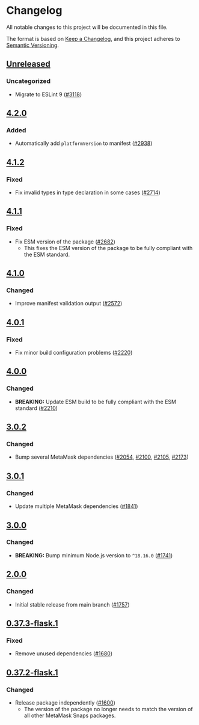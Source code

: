 # Changelog

All notable changes to this project will be documented in this file.

The format is based on [Keep a Changelog](https://keepachangelog.com/en/1.0.0/),
and this project adheres to [Semantic Versioning](https://semver.org/spec/v2.0.0.html).

## [Unreleased]

### Uncategorized

- Migrate to ESLint 9 ([#3118](https://github.com/MetaMask/snaps/pull/3118))

## [4.2.0]

### Added

- Automatically add `platformVersion` to manifest ([#2938](https://github.com/MetaMask/snaps/pull/2938))

## [4.1.2]

### Fixed

- Fix invalid types in type declaration in some cases ([#2714](https://github.com/MetaMask/snaps/pull/2714))

## [4.1.1]

### Fixed

- Fix ESM version of the package ([#2682](https://github.com/MetaMask/snaps/pull/2682))
  - This fixes the ESM version of the package to be fully compliant with the ESM
    standard.

## [4.1.0]

### Changed

- Improve manifest validation output ([#2572](https://github.com/MetaMask/snaps/pull/2572))

## [4.0.1]

### Fixed

- Fix minor build configuration problems ([#2220](https://github.com/MetaMask/snaps/pull/2220))

## [4.0.0]

### Changed

- **BREAKING:** Update ESM build to be fully compliant with the ESM standard ([#2210](https://github.com/MetaMask/snaps/pull/2210))

## [3.0.2]

### Changed

- Bump several MetaMask dependencies ([#2054](https://github.com/MetaMask/snaps/pull/2054), [#2100](https://github.com/MetaMask/snaps/pull/2100), [#2105](https://github.com/MetaMask/snaps/pull/2105), [#2173](https://github.com/MetaMask/snaps/pull/2173))

## [3.0.1]

### Changed

- Update multiple MetaMask dependencies ([#1841](https://github.com/MetaMask/snaps/pull/1841))

## [3.0.0]

### Changed

- **BREAKING:** Bump minimum Node.js version to `^18.16.0` ([#1741](https://github.com/MetaMask/snaps/pull/1741))

## [2.0.0]

### Changed

- Initial stable release from main branch ([#1757](https://github.com/MetaMask/snaps/pull/1757))

## [0.37.3-flask.1]

### Fixed

- Remove unused dependencies ([#1680](https://github.com/MetaMask/snaps/pull/1680))

## [0.37.2-flask.1]

### Changed

- Release package independently ([#1600](https://github.com/MetaMask/snaps/pull/1600))
  - The version of the package no longer needs to match the version of all other
    MetaMask Snaps packages.

[Unreleased]: https://github.com/MetaMask/snaps/compare/@metamask/snaps-rollup-plugin@4.2.0...HEAD
[4.2.0]: https://github.com/MetaMask/snaps/compare/@metamask/snaps-rollup-plugin@4.1.2...@metamask/snaps-rollup-plugin@4.2.0
[4.1.2]: https://github.com/MetaMask/snaps/compare/@metamask/snaps-rollup-plugin@4.1.1...@metamask/snaps-rollup-plugin@4.1.2
[4.1.1]: https://github.com/MetaMask/snaps/compare/@metamask/snaps-rollup-plugin@4.1.0...@metamask/snaps-rollup-plugin@4.1.1
[4.1.0]: https://github.com/MetaMask/snaps/compare/@metamask/snaps-rollup-plugin@4.0.1...@metamask/snaps-rollup-plugin@4.1.0
[4.0.1]: https://github.com/MetaMask/snaps/compare/@metamask/snaps-rollup-plugin@4.0.0...@metamask/snaps-rollup-plugin@4.0.1
[4.0.0]: https://github.com/MetaMask/snaps/compare/@metamask/snaps-rollup-plugin@3.0.2...@metamask/snaps-rollup-plugin@4.0.0
[3.0.2]: https://github.com/MetaMask/snaps/compare/@metamask/snaps-rollup-plugin@3.0.1...@metamask/snaps-rollup-plugin@3.0.2
[3.0.1]: https://github.com/MetaMask/snaps/compare/@metamask/snaps-rollup-plugin@3.0.0...@metamask/snaps-rollup-plugin@3.0.1
[3.0.0]: https://github.com/MetaMask/snaps/compare/@metamask/snaps-rollup-plugin@2.0.0...@metamask/snaps-rollup-plugin@3.0.0
[2.0.0]: https://github.com/MetaMask/snaps/compare/@metamask/snaps-rollup-plugin@0.37.3-flask.1...@metamask/snaps-rollup-plugin@2.0.0
[0.37.3-flask.1]: https://github.com/MetaMask/snaps/compare/@metamask/snaps-rollup-plugin@0.37.2-flask.1...@metamask/snaps-rollup-plugin@0.37.3-flask.1
[0.37.2-flask.1]: https://github.com/MetaMask/snaps/releases/tag/@metamask/snaps-rollup-plugin@0.37.2-flask.1
